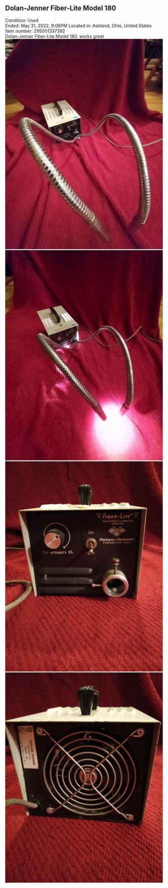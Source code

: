 ## Dolan-Jenner Fiber-Lite Model 180
Condition: Used  
Ended: May 31, 2022, 9:06PM
Located in: Ashland, Ohio, United States  
Item number: 295001337392  
Dolan-Jenner Fiber-Lite Model 180. works great
![](fiber1.jpg)  
![](fiber2.jpg)  
![](fiber3.jpg)  
![](fiber4.jpg)  
